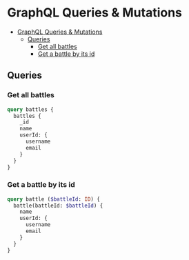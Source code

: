 # GraphQL Queries & Mutations

- [GraphQL Queries & Mutations](#graphql-queries--mutations)
  - [Queries](#queries)
    - [Get all battles](#get-all-battles)
    - [Get a battle by its id](#get-a-battle-by-its-id)

## Queries

### Get all battles

```graphql
query battles {
  battles {
    _id
    name
    userId: {
      username
      email
    }
  }
}
```

### Get a battle by its id

```graphql
query battle ($battleId: ID) {
  battle(battleId: $battleId) {
    name
    userId: {
      username
      email
    }
  }
}
```